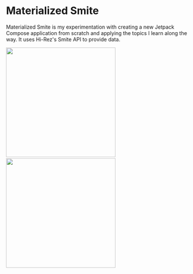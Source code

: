 # Materialized Smite

Materialized Smite is my experimentation with creating a new Jetpack Compose application from scratch and applying the topics I learn along the way.
It uses Hi-Rez's Smite API to provide data. 

<p float="left">
  <img src='https://user-images.githubusercontent.com/5334090/164605568-e3abd4eb-e23f-4c5e-a90b-7df1979cb798.png' width='300'>
  <span>&nbsp;</span>
  <img src='https://user-images.githubusercontent.com/5334090/164605576-c45b3628-15a3-45c6-b0c0-0ec467fcaa6c.png' width='300'>
 </p>
